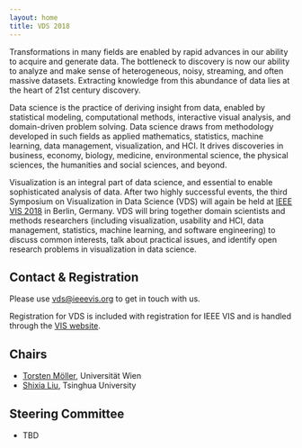 ```yaml
---
layout: home
title: VDS 2018
---
```



Transformations in many fields are enabled by rapid advances in our ability to acquire and generate data. The bottleneck to discovery is now our ability to analyze and make sense of heterogeneous, noisy, streaming, and often massive datasets. Extracting knowledge from this abundance of data lies at the heart of 21st century discovery.

Data science is the practice of deriving insight from data, enabled by statistical modeling, computational methods, interactive visual analysis, and domain-driven problem solving. Data science draws from methodology developed in such fields as applied mathematics, statistics, machine learning, data management, visualization, and HCI. It drives discoveries in business, economy, biology, medicine, environmental science, the physical sciences, the humanities and social sciences, and beyond.

Visualization is an integral part of data science, and essential to enable sophisticated analysis of data. After two highly successful events, the third Symposium on Visualization in Data Science (VDS) will again be held at [IEEE VIS 2018](http://ieeevis.org) in Berlin, Germany. VDS will bring together domain scientists and methods researchers (including visualization, usability and HCI, data management, statistics, machine learning, and software engineering) to discuss common interests, talk about practical issues, and identify open research problems in visualization in data science.

## Contact & Registration

Please use [vds@ieeevis.org](mailto:vds@ieeevis.org) to get in touch with us.

Registration for VDS is included with registration for IEEE VIS and is handled through the [VIS website](http://ieeevis.org/).



## Chairs

- [Torsten Möller](https://cs.univie.ac.at/Torsten.Möller), Universität Wien
- [Shixia Liu](http://shixialiu.com/), Tsinghua University


## Steering Committee

- TBD

